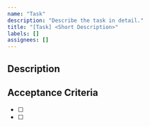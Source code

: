 ```yaml
---
name: "Task"
description: "Describe the task in detail."
title: "[Task] <Short Description>"
labels: []
assignees: []
---
```


## Description

## Acceptance Criteria

- [ ]
- [ ]
